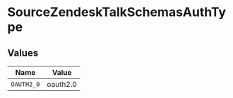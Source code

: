 # SourceZendeskTalkSchemasAuthType


## Values

| Name       | Value      |
| ---------- | ---------- |
| `OAUTH2_0` | oauth2.0   |